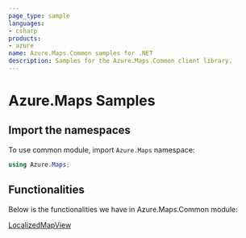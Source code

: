 ```yaml
---
page_type: sample
languages:
- csharp
products:
- azure
name: Azure.Maps.Common samples for .NET
description: Samples for the Azure.Maps.Common client library.
---
```


# Azure.Maps Samples

## Import the namespaces

To use common module, import `Azure.Maps` namespace:

```C# Snippet:ImportCommonNamespace
using Azure.Maps;
```

## Functionalities

Below is the functionalities we have in Azure.Maps.Common module:

[LocalizedMapView](https://github.com/Azure/azure-sdk-for-net/blob/main/sdk/maps/Azure.Maps.Common/samples/LocalizedMapView.md)
